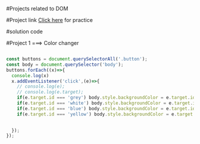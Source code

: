#Projects related to DOM

#Project link
[Click here](https://stackblitz.com/edit/dom-project-chaiaurcode?file=index.html) for practice


#solution code

#Project 1 ===> Color changer

```javascript

const buttons = document.querySelectorAll('.button');
const body = document.querySelector('body');
buttons.forEach((x)=>{
  console.log(x)
  x.addEventListener('click',(e)=>{
    // console.log(e);
    // console.log(e.target);
    if(e.target.id === 'grey') body.style.backgroundColor = e.target.id;
    if(e.target.id === 'white') body.style.backgroundColor = e.target.id;
    if(e.target.id === 'blue') body.style.backgroundColor = e.target.id;
    if(e.target.id === 'yellow') body.style.backgroundColor = e.target.id;
    

  });
});


```